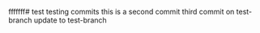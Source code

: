 fffffff# test
testing commits
this is a second commit
third commit on test-branch
update to test-branch

